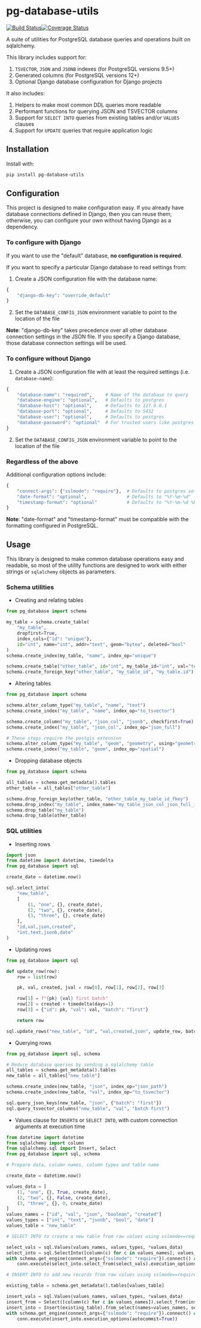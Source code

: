 # pg-database-utils

[![Build Status](https://travis-ci.org/consbio/pg-database-utils.png?branch=main)](https://travis-ci.org/consbio/pg-database-utils)[![Coverage Status](https://coveralls.io/repos/github/consbio/pg-database-utils/badge.svg?branch=main)](https://coveralls.io/github/consbio/pg-database-utils?branch=main)

A suite of utilities for PostgreSQL database queries and operations built on sqlalchemy.

This library includes support for:
1. `TSVECTOR`, `JSON` and `JSONB` indexes (for PostgreSQL versions 9.5+)
2. Generated columns (for PostgreSQL versions 12+)
3. Optional Django database configuration for Django projects

It also includes:
1. Helpers to make most common DDL queries more readable
2. Performant functions for querying JSON and TSVECTOR columns
3. Support for `SELECT INTO` queries from existing tables and/or `VALUES` clauses
4. Support for `UPDATE` queries that require application logic


## Installation
Install with:
```bash
pip install pg-database-utils
```

## Configuration

This project is designed to make configuration easy.
If you already have database connections defined in Django, then you can reuse them;
otherwise, you can configure your own without having Django as a dependency.

### To configure with Django

If you want to use the "default" database, **no configuration is required**.

If you want to specify a particular Django database to read settings from:
1. Create a JSON configuration file with the database name:
```python
{
    "django-db-key": "override_default"
}
```
2. Set the `DATABASE_CONFIG_JSON` environment variable to point to the location of the file

**Note**: "django-db-key" takes precedence over all other database connection settings in the JSON file.
If you specify a Django database, those database connection settings will be used.

### To configure without Django

1. Create a JSON configuration file with at least the required settings (i.e. `database-name`):
```python
{
    "database-name": "required",     # Name of the database to query
    "database-engine": "optional",   # Defaults to postgres
    "database-host": "optional",     # Defaults to 127.0.0.1
    "database-port": "optional",     # Defaults to 5432
    "database-user": "optional",     # Defaults to postgres
    "database-password": "optional"  # For trusted users like postgres
}
```
2. Set the `DATABASE_CONFIG_JSON` environment variable to point to the location of the file

### Regardless of the above

Additional configuration options include:
```python
{
    "connect-args": {"sslmode": "require"},  # Defaults to postgres settings, "prefer" by default
    "date-format": "optional",               # Defaults to "%Y-%m-%d"
    "timestamp-format": "optional"           # Defaults to "%Y-%m-%d %H:%M:%S"
}
```

**Note**: "date-format" and "timestamp-format" must be compatible with the formatting configured in PostgreSQL.


## Usage

This library is designed to make common database operations easy and readable,
so most of the utility functions are designed to work with either strings or `sqlalchemy` objects as parameters.

### Schema utilities

* Creating and relating tables
```python
from pg_database import schema

my_table = schema.create_table(
    "my_table",
    dropfirst=True,
    index_cols={"id": "unique"},
    id="int", name="int", addr="text", geom="bytea", deleted="bool"
)
schema.create_index(my_table, "name", index_op="unique")

schema.create_table("other_table", id="int", my_table_id="int", val="text")
schema.create_foreign_key("other_table", "my_table_id", "my_table.id")
```
* Altering tables
```python
from pg_database import schema

schema.alter_column_type("my_table", "name", "text")
schema.create_index("my_table", "name", index_op="to_tsvector")

schema.create_column("my_table", "json_col", "jsonb", checkfirst=True)
schema.create_index("my_table", "json_col", index_op="json_full")

# These steps require the postgis extension
schema.alter_column_type("my_table", "geom", "geometry", using="geometry(Polygon,4326)")
schema.create_index("my_table", "geom", index_op="spatial")
```
* Dropping database objects
```python
from pg_database import schema

all_tables = schema.get_metadata().tables
other_table = all_tables["other_table"]

schema.drop_foreign_key(other_table, "other_table_my_table_id_fkey")
schema.drop_index("my_table", index_name="my_table_json_col_json_full_idx")
schema.drop_table("my_table")
schema.drop_table(other_table)
```

### SQL utilities

* Inserting rows
```python
import json
from datetime import datetime, timedelta
from pg_database import sql

create_date = datetime.now()

sql.select_into(
    "new_table",
    [
        (1, "one", {}, create_date),
        (2, "two", {}, create_date),
        (3, "three", {}, create_date)
    ],
    "id,val,json,created",
    "int,text,jsonb,date"
)
```
* Updating rows
```python
from pg_database import sql

def update_row(row):
    row = list(row)

    pk, val, created, jval = row[0], row[1], row[2], row[3]

    row[1] = f"{pk} {val} first batch"
    row[2] = created + timedelta(days=1)
    row[3] = {"id": pk, "val": val, "batch": "first"}

    return row

sql.update_rows("new_table", "id", "val,created,json", update_row, batch_size=3)
```
* Querying rows
```python
from pg_database import sql, schema

# Reduce database queries by sending a sqlalchemy table
all_tables = schema.get_metadata().tables
new_table = all_tables["new_table"]

schema.create_index(new_table, "json", index_op="json_path")
schema.create_index(new_table, "val", index_op="to_tsvector")

sql.query_json_keys(new_table, "json", {"batch": "first"})
sql.query_tsvector_columns("new_table", "val", "batch first")
```
* Values clause for `INSERT`s or `SELECT INTO`, with custom connection arguments at execution time
```python
from datetime import datetime
from sqlalchemy import column
from sqlalchemy.sql import Insert, Select
from pg_database import sql, schema

# Prepare data, column names, column types and table name

create_date = datetime.now()

values_data = [
    (1, "one", {}, True, create_date),
    (2, "two", {}, False, create_date),
    (3, "three", {}, 0, create_date)
]
values_names = ["id", "val", "json", "boolean", "created"]
values_types = ["int", "text", "jsonb", "bool", "date"]
values_table = "new_table"

# SELECT INTO to create a new table from raw values using sslmode==require

select_vals = sql.Values(values_names, values_types, *values_data)
select_into = sql.SelectInto([column(c) for c in values_names], values_table)
with schema.get_engine(connect_args={"sslmode": "require"}).connect() as conn:
    conn.execute(select_into.select_from(select_vals).execution_options(autocommit=True))

# INSERT INTO to add new records from raw values using sslmode==require

existing_table = schema.get_metadata().tables[values_table]

insert_vals = sql.Values(values_names, values_types, *values_data)
insert_from = Select([column(c) for c in values_names]).select_from(insert_vals)
insert_into = Insert(existing_table).from_select(names=values_names, select=insert_from)
with schema.get_engine(connect_args={"sslmode": "require"}).connect() as conn:
    conn.execute(insert_into.execution_options(autocommit=True))
```
